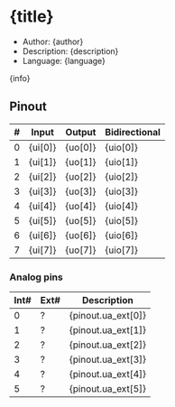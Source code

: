 # {title}

* Author: {author}
* Description: {description}
* Language: {language}

{info}

## Pinout

| # | Input        | Output       | Bidirectional      |
|---|--------------|--------------|--------------------|
| 0 | {ui[0]}      | {uo[0]}      | {uio[0]}           |
| 1 | {ui[1]}      | {uo[1]}      | {uio[1]}           |
| 2 | {ui[2]}      | {uo[2]}      | {uio[2]}           |
| 3 | {ui[3]}      | {uo[3]}      | {uio[3]}           |
| 4 | {ui[4]}      | {uo[4]}      | {uio[4]}           |
| 5 | {ui[5]}      | {uo[5]}      | {uio[5]}           |
| 6 | {ui[6]}      | {uo[6]}      | {uio[6]}           |
| 7 | {ui[7]}      | {uo[7]}      | {uio[7]}           |

### Analog pins

| Int# | Ext# | Description                 |
| ---- | ---- | --------------------------- |
| 0    | ?    | {pinout.ua_ext[0]}          |
| 1    | ?    | {pinout.ua_ext[1]}          |
| 2    | ?    | {pinout.ua_ext[2]}          |
| 3    | ?    | {pinout.ua_ext[3]}          |
| 4    | ?    | {pinout.ua_ext[4]}          |
| 5    | ?    | {pinout.ua_ext[5]}          |
